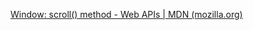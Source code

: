 [Window: scroll() method - Web APIs | MDN (mozilla.org)](https://developer.mozilla.org/en-US/docs/Web/API/Window/scroll#notes)